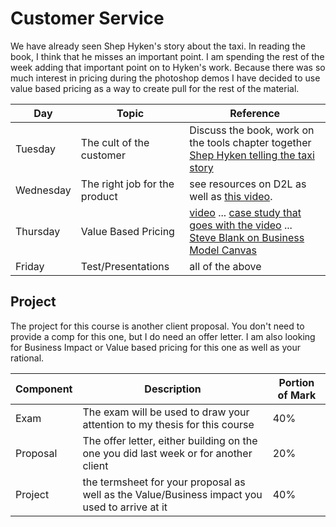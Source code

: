 Customer Service
================

We have already seen Shep Hyken's story about the taxi. In reading the book, I think that he misses an important point. I am spending the rest of the week adding that important point on to Hyken's work. Because there was so much interest in pricing during the photoshop demos I have decided to use value based pricing as a way to create pull for the rest of the material.

Day|Topic|Reference
--|--|--
Tuesday|The cult of the customer|Discuss the book, work on the tools chapter together [Shep Hyken telling the taxi story](https://www.youtube.com/watch?v=YG48U5iPESA)
Wednesday|The right job for the product| see resources on D2L as well as [this video](https://www.youtube.com/watch?v=f84LymEs67Y).
Thursday|Value Based Pricing|[video](http://vimeo.com/80341157) ... [case study that goes with the video](http://steveblank.com/2013/12/02/when-customers-make-you-smarter/) ... [Steve Blank on Business Model Canvas](https://www.youtube.com/watch?v=teURBW6qnRY)
Friday|Test/Presentations|all of the above

Project
-------

The project for this course is another client proposal. You don't need to provide a comp for this one, but I do need an offer letter. I am also looking for Business Impact or Value based pricing for this one as well as your rational.

Component|Description|Portion of Mark
----|------|--------
Exam|The exam will be used to draw your attention to my thesis for this course|40%
Proposal|The offer letter, either building on the one you did last week or for another client|20%
Project|the termsheet for your proposal as well as the Value/Business impact you used to arrive at it|40%